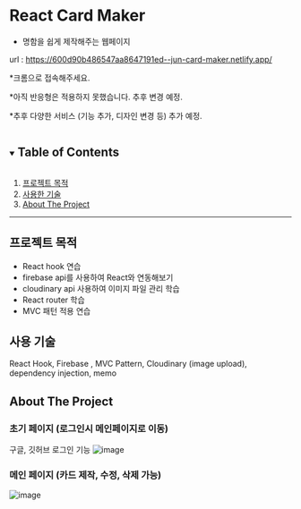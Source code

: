 # React Card Maker

- 명함을 쉽게 제작해주는 웹페이지

url : https://600d90b486547aa8647191ed--jun-card-maker.netlify.app/

*크롬으로 접속해주세요.

*아직 반응형은 적용하지 못했습니다.  추후 변경 예정.

*추후 다양한 서비스 (기능 추가, 디자인 변경 등) 추가 예정.

<details open="open">
  <summary><h2 style="display: inline-block">Table of Contents</h2></summary>
  <ol>
    <li><a href="#reason">프로젝트 목적</a></li>
    <li><a href="#use-tech">사용한 기술</a></li>
    <li>
      <a href="#about-the-project">About The Project</a>
    </li>
  </ol>
</details>

---

<div id="reason"/>

## 프로젝트 목적

-   React hook 연습
-   firebase api를 사용하여 React와 연동해보기
-   cloudinary api 사용하여 이미지 파일 관리 학습
-   React router 학습
-   MVC 패턴 적용 연습

## 사용 기술

<span id="use-tech" />
React Hook, Firebase , MVC Pattern, Cloudinary (image upload), dependency injection, memo


## About The Project

### 초기 페이지 (로그인시 메인페이지로 이동)
구글, 깃허브 로그인 기능
![image](https://user-images.githubusercontent.com/36908476/107666608-0a7f9f00-6cd2-11eb-9fd2-a33487830a9a.png)

### 메인 페이지 (카드 제작, 수정, 삭제 가능)

![image](https://user-images.githubusercontent.com/36908476/107666618-0e132600-6cd2-11eb-91da-9fa19cae8e19.png)
